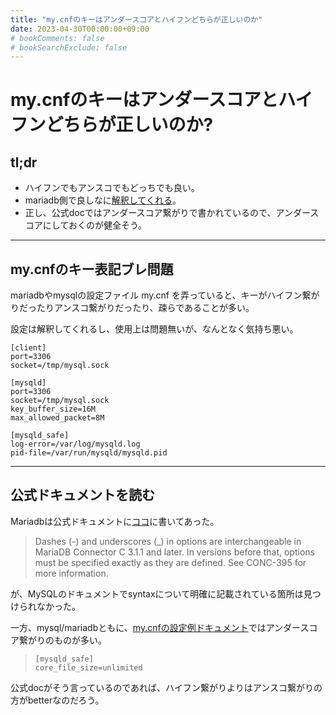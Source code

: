 ```yaml
---
title: "my.cnfのキーはアンダースコアとハイフンどちらが正しいのか"
date: 2023-04-30T00:00:00+09:00
# bookComments: false
# bookSearchExclude: false
---
```

# my.cnfのキーはアンダースコアとハイフンどちらが正しいのか?
## tl;dr
- ハイフンでもアンスコでもどっちでも良い。
- mariadb側で良しなに[解釈してくれる](https://mariadb.com/kb/en/configuring-mariadb-connectorc-with-option-files/#option-file-syntax)。
- 正し、公式docではアンダースコア繋がりで書かれているので、アンダースコアにしておくのが健全そう。
---
## my.cnfのキー表記ブレ問題
mariadbやmysqlの設定ファイル my.cnf を弄っていると、キーがハイフン繋がりだったりアンスコ繋がりだったり、疎らであることが多い。
 
設定は解釈してくれるし、使用上は問題無いが、なんとなく気持ち悪い。
```console
[client]                           
port=3306
socket=/tmp/mysql.sock

[mysqld]
port=3306
socket=/tmp/mysql.sock
key_buffer_size=16M
max_allowed_packet=8M

[mysqld_safe]
log-error=/var/log/mysqld.log
pid-file=/var/run/mysqld/mysqld.pid
```
---
## 公式ドキュメントを読む
Mariadbは公式ドキュメントに[ココ](https://mariadb.com/kb/en/configuring-mariadb-connectorc-with-option-files/#option-file-syntax)に書いてあった。
> Dashes (-) and underscores (_) in options are interchangeable in MariaDB Connector C 3.1.1 and later. In versions before that, options must be specified exactly as they are defined. See CONC-395 for more information.

が、MySQLのドキュメントでsyntaxについて明確に記載されている箇所は見つけられなかった。

一方、mysql/mariadbともに、[my.cnfの設定例ドキュメント](https://mariadb.com/kb/en/mysqld_safe/#configuring-the-open-files-limit)ではアンダースコア繋がりのものが多い。
> ```
> [mysqld_safe]
> core_file_size=unlimited
> ```

公式docがそう言っているのであれば、ハイフン繋がりよりはアンスコ繋がりの方がbetterなのだろう。


